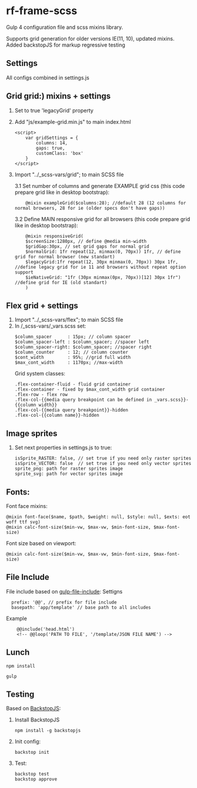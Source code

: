 # rf-frame-scss

Gulp 4 configuration file and scss mixins library. 

Supports grid generation for older versions IE(11, 10), updated mixins. 
Added backstopJS for markup regressive testing

## Settings
All configs combined in settings.js

## Grid grid:) mixins + settings
1. Set to true 'legacyGrid' property
2. Add "js/example-grid.min.js" to main index.html
    ```
    <script>
        var gridSettings = {
            columns: 14,
            gaps: true,
            customClass: 'box'
        }
    </script>
    ```
3. Import "../_scss-vars/grid"; to main SCSS file

    3.1 Set number of columns and generate EXAMPLE grid css  (this code prepare grid like in desktop bootstrap):
    ```
        @mixin exampleGrid($columns:28); //default 28 (12 columns for normal browsers, 28 for ie (older specs don't have gaps))
    ```
         
    3.2 Define MAIN responsive grid for all browsers (this code prepare grid like in desktop bootstrap):
    ```
        @mixin responsiveGrid(
        $screenSize:1280px, // define @media min-width
        $gridGap:30px, // set grid gaps for normal grid
        $normalGrid: 1fr repeat(12, minmax(0, 70px)) 1fr, // define grid for normal browser (new standart)
        $legacyGrid:1fr repeat(12, 30px minmax(0, 70px)) 30px 1fr, //define legacy grid for ie 11 and browsers without repeat option support
        $ieNativeGrid: "1fr (30px minmax(0px, 70px))[12] 30px 1fr") //define grid for IE (old standart)
        )
    ```

 
## Flex grid + settings 
1.  Import "../_scss-vars/flex"; to main SCSS file  
2.  In /_scss-vars/_vars.scss set:
    ```
    $column_spacer      : 15px; // column spacer
    $column_spacer-left : $column_spacer; //spacer left
    $column_spacer-right: $column_spacer; //spacer right
    $column_counter     : 12; // column counter
    $cont_width         : 95%; //grid full width
    $max_cont_width     : 1170px; //max-width
    ```
    Grid system classes:
    ```
    .flex-container-fluid - fluid grid container 
    .flex-container - fixed by $max_cont_width grid container 
    .flex-row - flex row
    .flex-col-{{media query breakpoint can be defined in _vars.scss}}-{{column width}} 
    .flex-col-{{media query breakpoint}}-hidden
    .flex-col-{{column name}}-hidden
    ```

## Image sprites
1. Set  next properties in settings.js to true:
    ```
    isSprite_RASTER: false, // set true if you need only raster sprites
    isSprite_VECTOR: false  // set true if you need only vector sprites
    sprite_png: path for raster sprites image 
    sprite_svg: path for vector sprites image 
    ```

## Fonts:
Font face mixins:
```
@mixin font-face($name, $path, $weight: null, $style: null, $exts: eot woff ttf svg)
@mixin calc-font-size($min-vw, $max-vw, $min-font-size, $max-font-size)
```
Font size based on viewport:
```
@mixin calc-font-size($min-vw, $max-vw, $min-font-size, $max-font-size) 
```


## File Include
File include based on  [gulp-file-include](https://www.npmjs.com/package/gulp-file-include): 
Settigns
```
  prefix: '@@', // prefix for file include 
  basepath: 'app/template' // base path to all includes
```
Example 
```
    @@include('head.html')
    <!-- @@loop('PATH TO FILE', '/template/JSON FILE NAME') -->
```

## Lunch
```
npm install
```

```
gulp
```

## Testing
Based on [BackstopJS](https://github.com/garris/BackstopJS): 
1. Install BackstopJS
    ```
    npm install -g backstopjs
    ```

2. Init config:
    ```
    backstop init
    ```

3. Test:
    ```
    backstop test
    backstop approve
    ```
